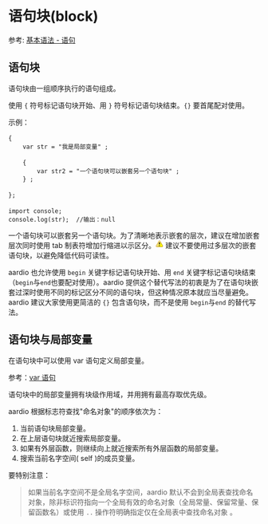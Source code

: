 # 语句块(block)

参考: [基本语法 - 语句](../basic-syntax.md#statement)

## 语句块

语句块由一组顺序执行的语句组成。  

使用 `{` 符号标记语句块开始、用 `}`  符号标记语句块结束。`{}` 要首尾配对使用。  

示例：

```aardio
{
    var str = "我是局部变量" ; 

    {
        var str2 = "一个语句块可以嵌套另一个语句块" ; 
    } ;

};

import console;
console.log(str);  //输出：null
```  

一个语句块可以嵌套另一个语句块。为了清晰地表示嵌套的层次，建议在增加嵌套层次同时使用 tab 制表符增加行缩进以示区分。![](../../icon/warning.gif) 建议不要使用过多层次的嵌套语句块，以避免降低代码可读性。

aardio 也允许使用 `begin` 关键字标记语句块开始、用 `end` 关键字标记语句块结束（`begin`与`end`也要配对使用）。aardio 提供这个替代写法的初衷是为了在语句块嵌套过深时使用不同的标记区分不同的语句块，但这种情况原本就应当尽量避免。aardio 建议大家使用更简洁的 `{}` 包含语句块，而不是使用 `begin`与`end` 的替代写法。

## 语句块与局部变量  

在语句块中可以使用 var 语句定义局部变量。

参考：[var 语句](assignment.md#var) 

语句块中的局部变量拥有块级作用域，并用拥有最高存取优先级。

aardio 根据标志符查找"命名对象"的顺序依次为：  

1. 当前语句块局部变量。
2. 在上层语句块就近搜索局部变量。
3. 如果有外层函数，则继续向上就近搜索所有外层函数的局部变量。
4. 搜索当前名字空间( self )的成员变量。

要特别注意：

> 如果当前名字空间不是全局名字空间，aardio 默认不会到全局表查找命名对象，除非标识符指向一个全局有效的命名对象（全局常量、保留常量、保留函数名）或使用 `..` 操作符明确指定仅在全局表中查找命名对象 。